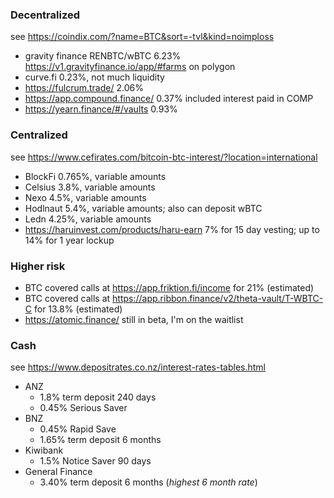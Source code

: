 ### Decentralized
see https://coindix.com/?name=BTC&sort=-tvl&kind=noimploss
* gravity finance RENBTC/wBTC 6.23% https://v1.gravityfinance.io/app/#farms on polygon
* curve.fi 0.23%, not much liquidity
* https://fulcrum.trade/ 2.06%
* https://app.compound.finance/ 0.37% included interest paid in COMP
* https://yearn.finance/#/vaults 0.93%

### Centralized
see https://www.cefirates.com/bitcoin-btc-interest/?location=international
* BlockFi 0.765%, variable amounts
* Celsius 3.8%, variable amounts
* Nexo 4.5%, variable amounts
* Hodlnaut 5.4%, variable amounts; also can deposit wBTC
* Ledn 4.25%, variable amounts
* https://haruinvest.com/products/haru-earn 7% for 15 day vesting; up to 14% for 1 year lockup

### Higher risk
* BTC covered calls at https://app.friktion.fi/income for 21% (estimated)
* BTC covered calls at https://app.ribbon.finance/v2/theta-vault/T-WBTC-C for 13.8% (estimated)
* https://atomic.finance/ still in beta, I'm on the waitlist

### Cash
see https://www.depositrates.co.nz/interest-rates-tables.html
* ANZ 
  * 1.8% term deposit 240 days
  * 0.45% Serious Saver
* BNZ
  * 0.45% Rapid Save
  * 1.65% term deposit 6 months
* Kiwibank
  * 1.5% Notice Saver 90 days
* General Finance
  * 3.40% term deposit 6 months (*highest 6 month rate*)
